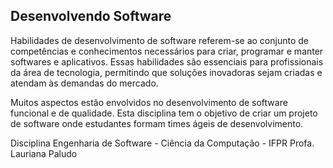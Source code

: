 ##  Desenvolvendo Software 

Habilidades de desenvolvimento de software referem-se ao conjunto de competências e conhecimentos necessários para criar, programar e manter softwares e aplicativos. Essas habilidades são essenciais para profissionais da área de tecnologia, permitindo que soluções inovadoras sejam criadas e atendam às demandas do mercado.

Muitos aspectos estão envolvidos no desenvolvimento de software funcional e de qualidade. Esta disciplina tem o objetivo de criar um projeto de software onde estudantes formam times ágeis de desenvolvimento.

Disciplina Engenharia de Software - Ciência da Computação - IFPR
Profa. Lauriana Paludo


<!--
**ifprpinhaisesw/ifprpinhaisesw** is a ✨ _special_ ✨ repository because its `README.md` (this file) appears on your GitHub profile.

Here are some ideas to get you started:

- 🔭 I’m currently working on ...
- 🌱 I’m currently learning ...
- 👯 I’m looking to collaborate on ...
- 🤔 I’m looking for help with ...
- 💬 Ask me about ...
- 📫 How to reach me: ...
- 😄 Pronouns: ...
- ⚡ Fun fact: ...
-->
